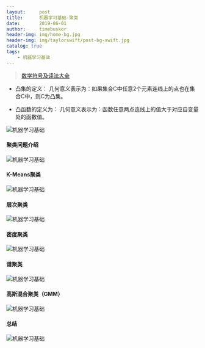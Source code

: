 ```yaml
---
layout:     post
title:      机器学习基础-聚类
date:       2019-06-01
author:     timebusker
header-img: img/home-bg.jpg
header-img: img/taylorswift/post-bg-swift.jpg
catalog: true
tags:
    - 机器学习基础
---
```


> [数学符号及读法大全](https://blog.csdn.net/qq_37212752/article/details/83956265)

- 凸集的定义：
几何意义表示为：如果集合C中任意2个元素连线上的点也在集合C中，则C为凸集。

- 凸函数的定义为：
几何意义表示为：函数任意两点连线上的值大于对应自变量处的函数值。


![机器学习基础](/img/algorithm/12/0.png)

#### 聚类问题介绍

![机器学习基础](/img/algorithm/12/1.png)

#### K-Means聚类

![机器学习基础](/img/algorithm/12/2.png)

#### 层次聚类

![机器学习基础](/img/algorithm/12/3.png)

#### 密度聚类

![机器学习基础](/img/algorithm/12/4.png)

#### 谱聚类

![机器学习基础](/img/algorithm/12/5.png)

#### 高斯混合聚类（GMM）

![机器学习基础](/img/algorithm/12/6.png)

#### 总结

![机器学习基础](/img/algorithm/12/7.png)

